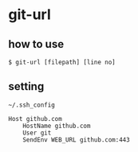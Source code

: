 # git-url

## how to use
```
$ git-url [filepath] [line no]
```

## setting
`~/.ssh_config`
```
Host github.com
	HostName github.com
	User git
	SendEnv WEB_URL github.com:443
```
